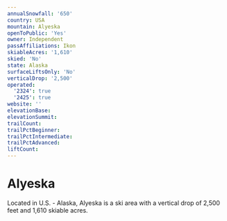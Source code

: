 ```yaml
---
annualSnowfall: '650'
country: USA
mountain: Alyeska
openToPublic: 'Yes'
owner: Independent
passAffiliations: Ikon
skiableAcres: '1,610'
skied: 'No'
state: Alaska
surfaceLiftsOnly: 'No'
verticalDrop: '2,500'
operated:
  '2324': true
  '2425': true
website: ''
elevationBase:
elevationSummit:
trailCount:
trailPctBeginner:
trailPctIntermediate:
trailPctAdvanced:
liftCount:
---
```



# Alyeska

Located in U.S. - Alaska, Alyeska is a ski area with a vertical drop of 2,500 feet and 1,610 skiable acres.
